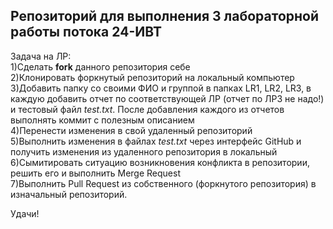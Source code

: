## Репозиторий для выполнения 3 лабораторной работы потока 24-ИВТ

Задача на ЛР:  
1)Сделать **fork** данного репозитория себе  
2)Клонировать форкнутый репозиторий на локальный компьютер  
3)Добавить папку со своими ФИО и группой в папках LR1, LR2, LR3, в каждую добавить отчет по соответствующей ЛР (отчет по ЛР3 не надо!) и тестовый файл *test.txt*. После добавления каждого из отчетов выполнять коммит с полезным описанием  
4)Перенести изменения в свой удаленный репозиторий  
5)Выполнить изменения в файлах *test.txt* через интерфейс GitHub и получить изменения из удаленного репозитория в локальный  
6)Сымитировать ситуацию возникновения конфликта в репозитории, решить его и выполнить Merge Request  
7)Выполнить Pull Request из собственного (форкнутого репозитория) в изначальный репозиторий.  

Удачи!
